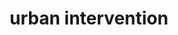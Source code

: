 ---
title: "urban intervention"
id: tag.id
permalink: "/tags/urban%20intervention"
videos: [167]
---